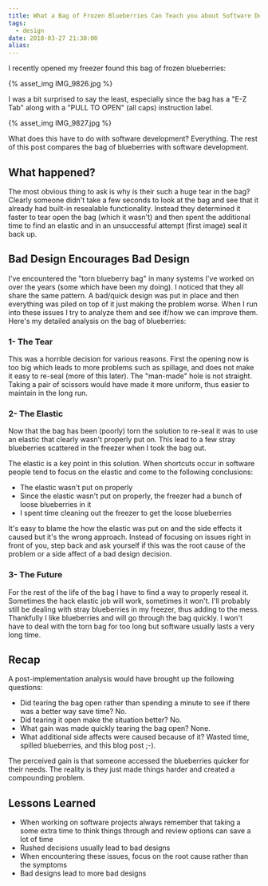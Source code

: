 ```yaml
---
title: What a Bag of Frozen Blueberries Can Teach you about Software Design
tags:
  - design
date: 2018-03-27 21:30:00
alias:
---
```



I recently opened my freezer found this bag of frozen blueberries:

{% asset_img IMG_9826.jpg %}

I was a bit surprised to say the least, especially since the bag has a "E-Z Tab" along with a "PULL TO OPEN" (all caps) instruction label.

{% asset_img IMG_9827.jpg %}


What does this have to do with software development? Everything. The rest of this post compares the bag of blueberries with software development.

## What happened?

The most obvious thing to ask is why is their such a huge tear in the bag? Clearly someone didn't take a few seconds to look at the bag and see that it already had built-in resealable functionality. Instead they determined it faster to tear open the bag (which it wasn't) and then spent the additional time to find an elastic and in an unsuccessful attempt (first image) seal it back up.

## Bad Design Encourages Bad Design

I've encountered the "torn blueberry bag" in many systems I've worked on over the years (some which have been my doing). I noticed that they all share the same pattern. A bad/quick design was put in place and then everything was piled on top of it just making the problem worse. When I run into these issues I try to analyze them and see if/how we can improve them. Here's my detailed analysis on the bag of blueberries:

### 1- The Tear

This was a horrible decision for various reasons. First the opening now is too big which leads to more problems such as spillage, and does not make it easy to re-seal (more of this later). The "man-made" hole is not straight. Taking a pair of scissors would have made it more uniform, thus easier to maintain in the long run.

### 2- The Elastic

Now that the bag has been (poorly) torn the solution to re-seal it was to use an elastic that clearly wasn't properly put on. This lead to a few stray blueberries scattered in the freezer when I took the bag out. 

The elastic is a key point in this solution. When shortcuts occur in software people tend to focus on the elastic and come to the following conclusions:

- The elastic wasn't put on properly
- Since the elastic wasn't put on properly, the freezer had a bunch of loose blueberries in it
- I spent time cleaning out the freezer to get the loose blueberries

It's easy to blame the how the elastic was put on and the side effects it caused but it's the wrong approach. Instead of focusing on issues right in front of you, step back and ask yourself if this was the root cause of the problem or a side affect of a bad design decision.

### 3- The Future

For the rest of the life of the bag I have to find a way to properly reseal it. Sometimes the hack elastic job will work, sometimes it won't. I'll probably still be dealing with stray blueberries in my freezer, thus adding to the mess. Thankfully I like blueberries and will go through the bag quickly. I won't have to deal with the torn bag for too long but software usually lasts a very long time.


## Recap

A post-implementation analysis would have brought up the following questions:

- Did tearing the bag open rather than spending a minute to see if there was a better way save time? No.
- Did tearing it open make the situation better? No.
- What gain was made quickly tearing the bag open? None.
- What additional side affects were caused because of it? Wasted time, spilled blueberries, and this blog post ;-).

The perceived gain is that someone accessed the blueberries quicker for their needs. The reality is they just made things harder and created a compounding problem.

## Lessons Learned

- When working on software projects always remember that taking a some extra time to think things through and review options can save a lot of time
- Rushed decisions usually lead to bad designs
- When encountering these issues, focus on the root cause rather than the symptoms
- Bad designs lead to more bad designs
